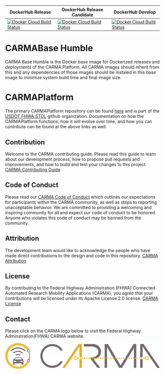 | DockerHub Release | DockerHub Release Candidate | DockerHub Develop |
|------|-----|-----|
[![Docker Cloud Build Status](https://img.shields.io/docker/cloud/build/usdotfhwastol/carma-base?label=Docker%20Build&logo=232496ED)](https://hub.docker.com/repository/docker/usdotfhwastol/carma-base) | [![Docker Cloud Build Status](https://img.shields.io/docker/cloud/build/usdotfhwastolcandidate/carma-base?label=Docker%20Build&logo=232496ED)](https://hub.docker.com/repository/docker/usdotfhwastolcandidate/carma-base) | [![Docker Cloud Build Status](https://img.shields.io/docker/cloud/build/usdotfhwastoldev/carma-base?label=Docker%20Build&logo=232496ED)](https://hub.docker.com/repository/docker/usdotfhwastoldev/carma-base)


# CARMABase Humble
CARMA Base Humble is the Docker base image for Dockerized releases and deployments of the CARMA Platform. All CARMA images should inherit from this and any dependencies of those images should be instaled in this base image to minimize system build time and final image size.

# CARMAPlatform
The primary CARMAPlatform repository can be found [here](https://github.com/usdot-fhwa-stol/carma-platform) and is part of the [USDOT FHWA STOL](https://github.com/usdot-fhwa-stol/)
github organization. Documentation on how the CARMAPlatform functions, how it will evolve over time, and how you can contribute can be found at the above links as well

## Contribution
Welcome to the CARMA contributing guide. Please read this guide to learn about our development process, how to propose pull requests and improvements, and how to build and test your changes to this project. [CARMA Contributing Guide](https://github.com/usdot-fhwa-stol/carma-platform/blob/develop/Contributing.md) 

## Code of Conduct 
Please read our [CARMA Code of Conduct](https://github.com/usdot-fhwa-stol/carma-platform/blob/develop/Code_of_Conduct.md) which outlines our expectations for participants within the CARMA community, as well as steps to reporting unacceptable behavior. We are committed to providing a welcoming and inspiring community for all and expect our code of conduct to be honored. Anyone who violates this code of conduct may be banned from the community.

## Attribution
The development team would like to acknowledge the people who have made direct contributions to the design and code in this repository. [CARMA Attribution](https://github.com/usdot-fhwa-stol/carma-platform/blob/develop/ATTRIBUTION.txt) 

## License
By contributing to the Federal Highway Administration (FHWA) Connected Automated Research Mobility Applications (CARMA), you agree that your contributions will be licensed under its Apache License 2.0 license. [CARMA License](https://github.com/usdot-fhwa-stol/carma-platform/blob/develop/docs/License.md) 

## Contact
Please click on the CARMA logo below to visit the Federal Highway Adminstration(FHWA) CARMA website.

[![CARMA Image](https://raw.githubusercontent.com/usdot-fhwa-stol/carma-platform/develop/docs/image/CARMA_icon.png)](https://highways.dot.gov/research/research-programs/operations/CARMA)
